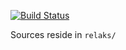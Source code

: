 [![Build Status](https://magnum.travis-ci.com/pyetras/relaks.svg?token=fRkakuj5m425dNeY7Y4D&branch=master)](https://magnum.travis-ci.com/pyetras/relaks)

Sources reside in `relaks/`